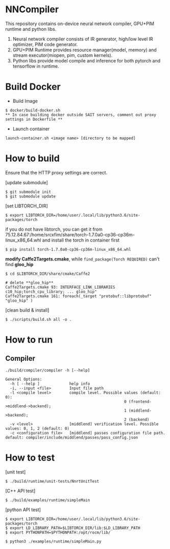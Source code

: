 # NNCompiler

This repository contains on-device neural network compiler, GPU+PIM runtime and python libs.
1) Neural network compiler consists of IR generator, high/low level IR optimizer, PIM code generator.
2) GPU+PIM Runtime provides resource manager(model, memory) and stream executor(miopen, pim, custom kernels).
3) Python libs provide model compile and inference for both pytorch and tensorflow in runtime.

# Build Docker
* Build Image
```
$ docker/build-docker.sh
** In case building docker outside SAIT servers, comment out proxy settings in Dockerfile ** 
```
* Launch container
```
launch-container.sh <image name> [directory to be mapped]
```


# How to build

Ensure that the HTTP proxy settings are correct.

[update submodule]   
```
$ git submodule init    
$ git submodule update    
```

[set LIBTORCH_DIR]
```
$ export LIBTORCH_DIR=/home/user/.local/lib/python3.6/site-packages/torch
```
if you do not have libtorch, you can get it from 75.12.84.67:/home/srcxfim/share/torch-1.7.0a0-cp36-cp36m-linux_x86_64.whl
and install the torch in container first
```
$ pip install torch-1.7.0a0-cp36-cp36m-linux_x86_64.whl

```

**modify Caffe2Targets.cmake**, while `find_package(Torch REQUIRED)` can't find **gloo_hip** 

```
$ cd $LIBTORCH_DIR/share/cmake/Caffe2

# delete **gloo_hip**
Caffe2Targets.cmake 93: INTERFACE_LINK_LIBRARIES c10_hip;torch_cpu_library; ... gloo_hip" 
Caffe2Targets.cmake 161: foreach(_target "protobuf::libprotobuf" "gloo_hip" )

```

[clean build & install]
```
$ ./scripts/build.sh all -o .
```
# How to run

## Compiler
```
./build/compiler/compiler -h [--help]

General Options:
  -h [ --help ]             help info
  -i, --input <file>        Input file path
  -l <compile level>        compile level. Possible values (default: 0):
                                                    0 (frontend->middlend->backend);
                                                    1 (middlend->backend);
                                                    2 (backend)
  -v <level>                [middlend] verification level. Possible values: 0, 1, 2 (default: 0)
  -c <configuration file>   [middlend] passes configuration file path. default: compiler/include/middlend/passes/pass_config.json
```
# How to test

[unit test]
```
$ ./build/runtime/unit-tests/NnrtUnitTest
```
[C++ API test]
```
$ ./build/examples/runtime/simpleMain
```
[python API test]
```
$ export LIBTORCH_DIR=/home/user/.local/lib/python3.6/site-packages/torch
$ export LD_LIBRARY_PATH=$LIBTORCH_DIR/lib:$LD_LIBRARY_PATH
$ export PYTHONPATH=$PYTHONPATH:/opt/rocm/lib/

$ python3 ./examples/runtime/simpleMain.py
```

